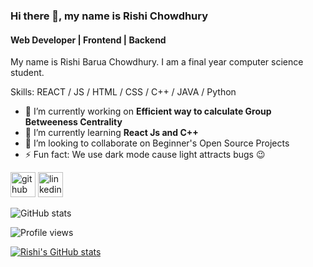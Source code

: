### Hi there 👋, my name is Rishi Chowdhury
#### Web Developer | Frontend | Backend
My name is Rishi Barua Chowdhury. I am a final year computer science student.

Skills: REACT / JS / HTML / CSS / C++ / JAVA / Python

- 🔭 I’m currently working on **Efficient way to calculate Group Betweeness Centrality**
- 🌱 I’m currently learning **React Js and C++** 
- 👯 I’m looking to collaborate on Beginner's Open Source Projects  
- ⚡ Fun fact: We use dark mode cause light attracts bugs 😉 


[<img src='https://cdn.jsdelivr.net/npm/simple-icons@3.0.1/icons/github.svg' alt='github' height='40'>](https://github.com/https://github.com/RISHI1220)  [<img src='https://cdn.jsdelivr.net/npm/simple-icons@3.0.1/icons/linkedin.svg' alt='linkedin' height='40'>](https://www.linkedin.com/in/www.linkedin.com/in/rishi-chowdhury/)  

![GitHub stats](https://github-readme-stats.vercel.app/api?username=https://github.com/RISHI1220&show_icons=true)  

![Profile views](https://gpvc.arturio.dev/https://github.com/RISHI1220)  

[![Rishi's GitHub stats](https://github-readme-stats.vercel.app/api?username=RISHI1220)](https://github.com/anuraghazra/github-readme-stats)
